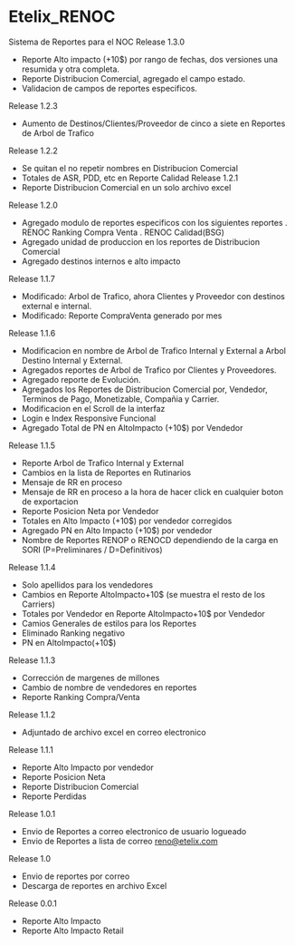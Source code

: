 Etelix_RENOC
============

Sistema de Reportes para el NOC
Release 1.3.0
- Reporte Alto impacto (+10$) por rango de fechas, dos versiones una resumida y otra completa.
- Reporte Distribucion Comercial, agregado el campo estado.
- Validacion de campos de reportes especificos.

Release 1.2.3
- Aumento de Destinos/Clientes/Proveedor de cinco a siete en Reportes de Arbol de Trafico

Release 1.2.2
- Se quitan el no repetir nombres en Distribucion Comercial
- Totales de ASR, PDD, etc en Reporte Calidad
Release 1.2.1
- Reporte Distribucion Comercial en un solo archivo excel

Release 1.2.0
- Agregado modulo de reportes especificos con los siguientes reportes
	. RENOC Ranking Compra Venta
	. RENOC Calidad(BSG)
- Agregado unidad de produccion en los reportes de Distribucion Comercial
- Agregado destinos internos e alto impacto

Release 1.1.7
- Modificado: Arbol de Trafico, ahora Clientes y Proveedor con destinos external e internal.
- Modificado: Reporte CompraVenta generado por mes

Release 1.1.6
- Modificacion en nombre de Arbol de Trafico Internal y External a Arbol Destino Internal y External.
- Agregados reportes de Arbol de Trafico por Clientes y Proveedores.
- Agregado reporte de Evolución.
- Agregados los Reportes de Distribucion Comercial por, Vendedor, Terminos de Pago, Monetizable, Compañia y Carrier.
- Modificacion en el Scroll de la interfaz
- Login e Index Responsive Funcional
- Agregado Total de PN en AltoImpacto (+10$) por Vendedor

Release 1.1.5
- Reporte Arbol de Trafico Internal y External
- Cambios en la lista de Reportes en Rutinarios
- Mensaje de RR en proceso
- Mensaje de RR en proceso a la hora de hacer click en cualquier boton de exportacion
- Reporte Posicion Neta por Vendedor
- Totales en Alto Impacto (+10$) por vendedor corregidos
- Agregado PN en Alto Impacto (+10$) por vendedor
- Nombre de Reportes RENOP o RENOCD dependiendo de la carga en SORI (P=Preliminares / D=Definitivos)

Release 1.1.4
- Solo apellidos para los vendedores
- Cambios en Reporte AltoImpacto+10$ (se muestra el resto de los Carriers)
- Totales por Vendedor en Reporte AltoImpacto+10$ por Vendedor
- Camios Generales de estilos para los Reportes
- Eliminado Ranking negativo
- PN en AltoImpacto(+10$)

Release 1.1.3
- Corrección de margenes de millones
- Cambio de nombre de vendedores en reportes
- Reporte Ranking Compra/Venta

Release 1.1.2
- Adjuntado de archivo excel en correo electronico

Release 1.1.1
- Reporte Alto Impacto por vendedor
- Reporte Posicion Neta
- Reporte Distribucion Comercial
- Reporte Perdidas

Release 1.0.1
- Envio de Reportes a correo electronico de usuario logueado
- Envio de Reportes a lista de correo reno@etelix.com

Release 1.0
- Envio de reportes por correo
- Descarga de reportes en archivo Excel

Release 0.0.1
- Reporte Alto Impacto
- Reporte Alto Impacto Retail
